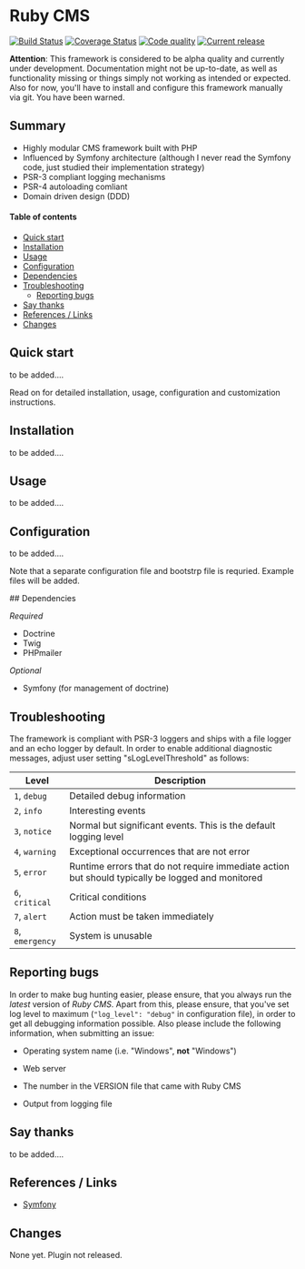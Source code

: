 # Ruby CMS

[![Build Status](https://travis-ci.org/bblue/ruby.svg?branch=develop)](https://travis-ci.org/bblue/ruby)
[![Coverage Status](https://coveralls.io/repos/bblue/ruby/badge.svg?branch=develop&service=github)](https://coveralls.io/github/bblue/ruby?branch=develop)
[![Code quality](https://img.shields.io/codacy/53d54419f0a54001a1755731a5e9693b/develop.svg)](https://www.codacy.com/)
[![Current release](https://img.shields.io/github/release/bblue/ruby.svg)](https://github.com/bblue/ruby/releases/latest)

**Attention**: This framework is considered to be alpha quality and currently under development. Documentation might not be up-to-date, as well as functionality missing or things simply not working as intended or expected. Also for now, you'll have to install and configure this framework manually via git. You have been warned.

## Summary

 * Highly modular CMS framework built with PHP
 * Influenced by Symfony architecture (although I never read the Symfony code, just studied their implementation strategy)
 * PSR-3 compliant logging mechanisms
 * PSR-4 autoloading comliant
 * Domain driven design (DDD)

#### Table of contents

* [Quick start](#quick-start)
* [Installation](#installation)
* [Usage](#usage)
* [Configuration](#configuration)
* [Dependencies](#dependencies)
* [Troubleshooting](#troubleshooting)
	+ [Reporting bugs](#troubleshooting-reporting-bugs)
* [Say thanks](#say-thanks)
* [References / Links](#references-links)
* [Changes](#changes)

<a name="quick-start" />

## Quick start

to be added....

Read on for detailed installation, usage, configuration and customization instructions.

<a name="installation" />

## Installation

to be added....


<a name="usage" />

## Usage

to be added....

<a name="configuration" />

## Configuration

to be added....

Note that a separate configuration file and bootstrp file is requried. Example files will be added.

<a name="configuration-key-bindings" />

<a name="dependencies" />
## Dependencies

_Required_
 
 * Doctrine
 * Twig
 * PHPmailer
 
_Optional_

 * Symfony (for management of doctrine)

<a name="troubleshooting" />

## Troubleshooting

The framework is compliant with PSR-3 loggers and ships with a file logger and an echo logger by default. In order to enable additional diagnostic messages, adjust user setting "sLogLevelThreshold" as follows:

| Level                     | Description                                                                                       |
| ------------------------- | ------------------------------------------------------------------------------------------------- |
| `1`, `debug`              | Detailed debug information                                                                        |
| `2`, `info`               | Interesting events                                                                                |
| `3`, `notice`             | Normal but significant events. This is the default logging level                                  |
| `4`, `warning`            | Exceptional occurrences that are not error                                                        |
| `5`, `error`              | Runtime errors that do not require immediate action but should typically be logged and monitored  |
| `6`, `critical`           | Critical conditions|                                                                              |
| `7`, `alert`              | Action must be taken immediately                                                                  |
| `8`, `emergency`          | System is unusable                                                                                |

<a name="reporting-bugs" />

## Reporting bugs

In order to make bug hunting easier, please ensure, that you always run the *latest* version of *Ruby CMS*. Apart from this, please ensure, that you've set log level to maximum (`"log_level": "debug"` in configuration file), in order to get all debugging information possible. Also please include the following information, when submitting an issue:

* Operating system name (i.e. "Windows", **not** "Windows")

* Web server

* The number in the VERSION file that came with Ruby CMS

* Output from logging file



<a name="say-thanks" />

## Say thanks

to be added....

<a name="changes" />

## References / Links

* [Symfony](https://github.com/Symfony)

## Changes

None yet. Plugin not released.
